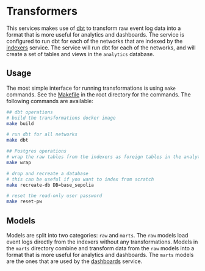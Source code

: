 # Transformers

This services makes use of [dbt](https://www.getdbt.com/) to transform raw event log data into a format that is more useful for analytics and dashboards. The service is configured to run dbt for each of the networks that are indexed by the [indexers](../indexers/) service. The service will run dbt for each of the networks, and will create a set of tables and views in the `analytics` database.

## Usage

The most simple interface for running transformations is using `make` commands. See the [Makefile](../Makefile) in the root directory for the commands. The following commands are available:
```bash
## dbt operations
# build the transformations docker image
make build

# run dbt for all networks
make dbt

## Postgres operations
# wrap the raw tables from the indexers as foreign tables in the analytics database
make wrap

# drop and recreate a database
# this can be useful if you want to index from scratch
make recreate-db DB=base_sepolia

# reset the read-only user password
make reset-pw
```

## Models

Models are split into two categories: `raw` and `marts`. The `raw` models load event logs directly from the indexers without any transformations. Models in the `marts` directory combine and transform data from the `raw` models into a format that is more useful for analytics and dashboards. The `marts` models are the ones that are used by the [dashboards](../dashboards/) service.
